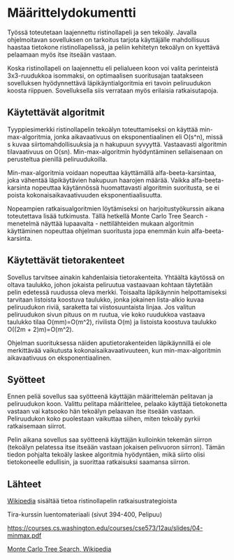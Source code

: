 # Määrittelydokumentti

Työssä toteutetaan laajennettu ristinollapeli ja sen tekoäly. Javalla ohjelmoitavan sovelluksen on tarkoitus tarjota käyttäjälle mahdollisuus haastaa tietokone ristinollapelissä, ja peliin kehitetyn tekoälyn on kyettävä pelaamaan myös itse itseään vastaan.

Koska ristinollapeli on laajennettu eli pelialueen koon voi valita perinteistä 3x3-ruudukkoa isommaksi, on optimaalisen suoritusajan taatakseen sovelluksen hyödynnettävä läpikäyntialgoritmia eri tavoin peliruudukon koosta riippuen. Sovelluksella siis verrataan myös erilaisia ratkaisutapoja.

## Käytettävät algoritmit
Tyyppiesimerkki ristinollapelin tekoälyn toteuttamiseksi on käyttää min-max-algoritmia, jonka aikavaativuus on eksponentiaalinen eli O(s^n), missä s kuvaa siirtomahdollisuuksia ja n hakupuun syvyyttä. Vastaavasti algoritmin tilavaativuus on O(sn). Min-max-algoritmin hyödyntäminen sellaisenaan on perusteltua pienillä peliruudukoilla.

Min-max-algoritmia voidaan nopeuttaa käyttämällä alfa-beeta-karsintaa, joka vähentää läpikäytävien hakupuun haarojen määrää. Vaikka alfa-beeta-karsinta nopeuttaa käytännössä huomattavasti algoritmin suoritusta, se ei poista kokonaisaikavaativuuden eksponentiaalisuutta.

Nopeampien ratkaisualgoritmien löytämiseksi on harjoitustyökurssin aikana toteutettava lisää tutkimusta. Tällä hetkellä Monte Carlo Tree Search -menetelmä näyttää lupaavalta - nettilähteiden mukaan algoritmin käyttäminen nopeuttaa ohjelman suoritusta jopa enemmän kuin alfa-beeta-karsinta.

## Käytettävät tietorakenteet
Sovellus tarvitsee ainakin kahdenlaisia tietorakenteita. Yhtäältä käytössä on oltava taulukko, johon jokaista peliruutua vastaavaan kohtaan täytetään pelin edetessä ruudussa oleva merkki. Toisaalta läpikäynnin helpottamiseksi tarvitaan listoista koostuva taulukko, jonka jokainen lista-alkio kuvaa peliruudukon riviä, saraketta tai viistosuuntaista linjaa. Jos valitun peliruudukon sivun pituus on m ruutua, vie koko ruudukkoa vastaava taulukko tilaa O(mm)=O(m^2), rivilista O(m) ja listoista koostuva taulukko O((2m + 2)m)=O(m^2).

Ohjelman suorituksessa näiden aputietorakenteiden läpikäynnillä ei ole merkittävää vaikutusta kokonaisaikavaativuuteen, kun min-max-algoritmin aikavaativuus on eksponentiaalinen.

## Syötteet
Ennen peliä sovellus saa syötteenä käyttäjän määrittelemän pelitavan ja peliruudukon koon. Valittu pelitapa määrittelee, pelaako käyttäjä tietokonetta vastaan vai katsooko hän tekoälyn pelaavan itse itseään vastaan. Peliruudukon koko puolestaan vaikuttaa siihen, miten tekoäly pyrkii ratkaisemaan siirrot.

Pelin aikana sovellus saa syötteenä käyttäjän kulloinkin tekemän siirron (tekoälyn pelatessa itse itseään vastaan jokaisen pelivuoron siirron). Tämän tiedon pohjalta tekoäly laskee algoritmia hyödyntäen, mikä siirto olisi tietokoneelle edullisin, ja suorittaa ratkaisuksi saamansa siirron.

## Lähteet
[Wikipedia](https://en.wikipedia.org/wiki/Tic-tac-toe) sisältää tietoa ristinollapelin ratkaisustrategioista

Tira-kurssin luentomateriaali (sivut 394-400, Pelipuu)

https://courses.cs.washington.edu/courses/cse573/12au/slides/04-minmax.pdf

[Monte Carlo Tree Search, Wikipedia](https://en.wikipedia.org/wiki/Monte_Carlo_tree_search)
